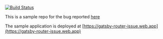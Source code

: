[![Build Status](https://travis-ci.org/tabneib/gatsby-router-issue.svg?branch=master)](https://travis-ci.org/tabneib/gatsby-router-issue)

This is a sample repo for the bug reported [here](https://github.com/gatsbyjs/gatsby/issues/15159)

The sample application is deployed at 
[https://gatsby-router-issue.web.app](https://gatsby-router-issue.web.app)
